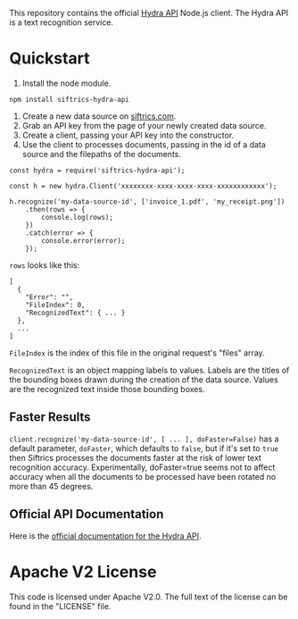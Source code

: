 This repository contains the official [Hydra API](https://siftrics.com/) Node.js client. The Hydra API is a text recognition service.

# Quickstart

1. Install the node module.

```
npm install siftrics-hydra-api
```


1. Create a new data source on [siftrics.com](https://siftrics.com/).
2. Grab an API key from the page of your newly created data source.
3. Create a client, passing your API key into the constructor.
4. Use the client to processes documents, passing in the id of a data source and the filepaths of the documents.

```
const hydra = require('siftrics-hydra-api');

const h = new hydra.Client('xxxxxxxx-xxxx-xxxx-xxxx-xxxxxxxxxxxx');

h.recognize('my-data-source-id', ['invoice_1.pdf', 'my_receipt.png'])
    .then(rows => {
        console.log(rows);
    })
    .catch(error => {
        console.error(error);
    });
```

`rows` looks like this:

```
[
  {
    "Error": "",
    "FileIndex": 0,
    "RecognizedText": { ... }
  },
  ...
]
```

`FileIndex` is the index of this file in the original request's "files" array.

`RecognizedText` is an object mapping labels to values. Labels are the titles of the bounding boxes drawn during the creation of the data source. Values are the recognized text inside those bounding boxes.

## Faster Results

`client.recognize('my-data-source-id', [ ... ], doFaster=False)` has a default parameter, `doFaster`, which defaults to `false`, but if it's set to `true` then Siftrics processes the documents faster at the risk of lower text recognition accuracy. Experimentally, doFaster=true seems not to affect accuracy when all the documents to be processed have been rotated no more than 45 degrees.


## Official API Documentation

Here is the [official documentation for the Hydra API](https://siftrics.com/docs/hydra.html).

# Apache V2 License

This code is licensed under Apache V2.0. The full text of the license can be found in the "LICENSE" file.
